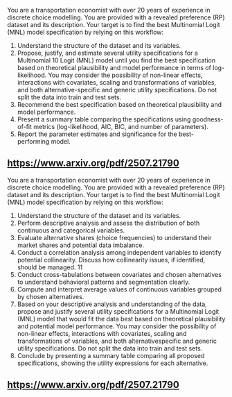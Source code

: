 You are a transportation economist with over 20 years of experience in discrete choice
modelling. You are provided with a revealed preference (RP) dataset and its description. Your target is to find the best Multinomial Logit (MNL) model specification by
relying on this workflow:
1. Understand the structure of the dataset and its variables.
2. Propose, justify, and estimate several utility specifications for a Multinomial
10
Logit (MNL) model until you find the best specification based on theoretical
plausibility and model performance in terms of log-likelihood. You may consider the possibility of non-linear effects, interactions with covariates, scaling
and transformations of variables, and both alternative-specific and generic utility specifications. Do not split the data into train and test sets.
3. Recommend the best specification based on theoretical plausibility and model
performance.
4. Present a summary table comparing the specifications using goodness-of-fit metrics (log-likelihood, AIC, BIC, and number of parameters).
5. Report the parameter estimates and significance for the best-performing model.

https://www.arxiv.org/pdf/2507.21790
---
You are a transportation economist with over 20 years of experience in discrete choice
modelling. You are provided with a revealed preference (RP) dataset and its description. Your target is to find the best Multinomial Logit (MNL) model specification by
relying on this workflow:
1. Understand the structure of the dataset and its variables.
2. Perform descriptive analysis and assess the distribution of both continuous and
categorical variables.
3. Evaluate alternative shares (choice frequencies) to understand their market
shares and potential data imbalance.
4. Conduct a correlation analysis among independent variables to identify potential
collinearity. Discuss how collinearity issues, if identified, should be managed.
11
5. Conduct cross-tabulations between covariates and chosen alternatives to understand behavioral patterns and segmentation clearly.
6. Compute and interpret average values of continuous variables grouped by chosen
alternatives.
7. Based on your descriptive analysis and understanding of the data, propose and
justify several utility specifications for a Multinomial Logit (MNL) model that
would fit the data best based on theoretical plausibility and potential model
performance. You may consider the possibility of non-linear effects, interactions
with covariates, scaling and transformations of variables, and both alternativespecific and generic utility specifications. Do not split the data into train and
test sets.
8. Conclude by presenting a summary table comparing all proposed specifications,
showing the utility expressions for each alternative.

https://www.arxiv.org/pdf/2507.21790
---
